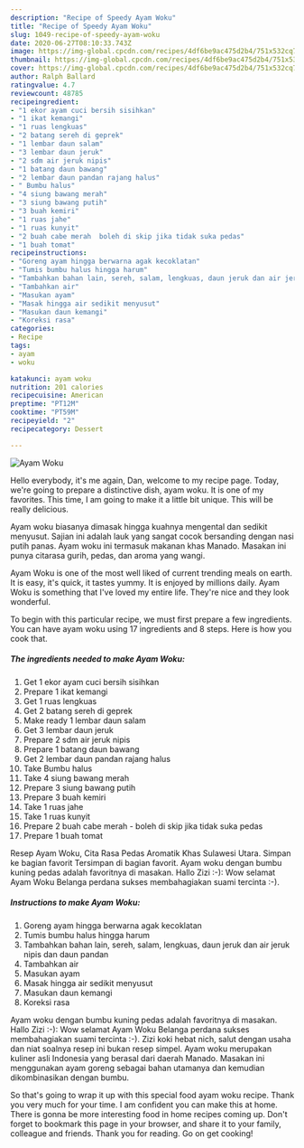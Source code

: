 ```yaml
---
description: "Recipe of Speedy Ayam Woku"
title: "Recipe of Speedy Ayam Woku"
slug: 1049-recipe-of-speedy-ayam-woku
date: 2020-06-27T08:10:33.743Z
image: https://img-global.cpcdn.com/recipes/4df6be9ac475d2b4/751x532cq70/ayam-woku-foto-resep-utama.jpg
thumbnail: https://img-global.cpcdn.com/recipes/4df6be9ac475d2b4/751x532cq70/ayam-woku-foto-resep-utama.jpg
cover: https://img-global.cpcdn.com/recipes/4df6be9ac475d2b4/751x532cq70/ayam-woku-foto-resep-utama.jpg
author: Ralph Ballard
ratingvalue: 4.7
reviewcount: 48785
recipeingredient:
- "1 ekor ayam cuci bersih sisihkan"
- "1 ikat kemangi"
- "1 ruas lengkuas"
- "2 batang sereh di geprek"
- "1 lembar daun salam"
- "3 lembar daun jeruk"
- "2 sdm air jeruk nipis"
- "1 batang daun bawang"
- "2 lembar daun pandan rajang halus"
- " Bumbu halus"
- "4 siung bawang merah"
- "3 siung bawang putih"
- "3 buah kemiri"
- "1 ruas jahe"
- "1 ruas kunyit"
- "2 buah cabe merah  boleh di skip jika tidak suka pedas"
- "1 buah tomat"
recipeinstructions:
- "Goreng ayam hingga berwarna agak kecoklatan"
- "Tumis bumbu halus hingga harum"
- "Tambahkan bahan lain, sereh, salam, lengkuas, daun jeruk dan air jeruk nipis dan daun pandan"
- "Tambahkan air"
- "Masukan ayam"
- "Masak hingga air sedikit menyusut"
- "Masukan daun kemangi"
- "Koreksi rasa"
categories:
- Recipe
tags:
- ayam
- woku

katakunci: ayam woku 
nutrition: 201 calories
recipecuisine: American
preptime: "PT12M"
cooktime: "PT59M"
recipeyield: "2"
recipecategory: Dessert

---
```



![Ayam Woku](https://img-global.cpcdn.com/recipes/4df6be9ac475d2b4/751x532cq70/ayam-woku-foto-resep-utama.jpg)

Hello everybody, it's me again, Dan, welcome to my recipe page. Today, we're going to prepare a distinctive dish, ayam woku. It is one of my favorites. This time, I am going to make it a little bit unique. This will be really delicious.

Ayam woku biasanya dimasak hingga kuahnya mengental dan sedikit menyusut. Sajian ini adalah lauk yang sangat cocok bersanding dengan nasi putih panas. Ayam woku ini termasuk makanan khas Manado. Masakan ini punya citarasa gurih, pedas, dan aroma yang wangi.

Ayam Woku is one of the most well liked of current trending meals on earth. It is easy, it's quick, it tastes yummy. It is enjoyed by millions daily. Ayam Woku is something that I've loved my entire life. They're nice and they look wonderful.


To begin with this particular recipe, we must first prepare a few ingredients. You can have ayam woku using 17 ingredients and 8 steps. Here is how you cook that.

<!--inarticleads1-->

##### The ingredients needed to make Ayam Woku:

1. Get 1 ekor ayam cuci bersih sisihkan
1. Prepare 1 ikat kemangi
1. Get 1 ruas lengkuas
1. Get 2 batang sereh di geprek
1. Make ready 1 lembar daun salam
1. Get 3 lembar daun jeruk
1. Prepare 2 sdm air jeruk nipis
1. Prepare 1 batang daun bawang
1. Get 2 lembar daun pandan rajang halus
1. Take  Bumbu halus
1. Take 4 siung bawang merah
1. Prepare 3 siung bawang putih
1. Prepare 3 buah kemiri
1. Take 1 ruas jahe
1. Take 1 ruas kunyit
1. Prepare 2 buah cabe merah - boleh di skip jika tidak suka pedas
1. Prepare 1 buah tomat


Resep Ayam Woku, Cita Rasa Pedas Aromatik Khas Sulawesi Utara. Simpan ke bagian favorit Tersimpan di bagian favorit. Ayam woku dengan bumbu kuning pedas adalah favoritnya di masakan. Hallo Zizi :-): Wow selamat Ayam Woku Belanga perdana sukses membahagiakan suami tercinta :-). 

<!--inarticleads2-->

##### Instructions to make Ayam Woku:

1. Goreng ayam hingga berwarna agak kecoklatan
1. Tumis bumbu halus hingga harum
1. Tambahkan bahan lain, sereh, salam, lengkuas, daun jeruk dan air jeruk nipis dan daun pandan
1. Tambahkan air
1. Masukan ayam
1. Masak hingga air sedikit menyusut
1. Masukan daun kemangi
1. Koreksi rasa


Ayam woku dengan bumbu kuning pedas adalah favoritnya di masakan. Hallo Zizi :-): Wow selamat Ayam Woku Belanga perdana sukses membahagiakan suami tercinta :-). Zizi koki hebat nich, salut dengan usaha dan niat soalnya resep ini bukan resep simpel. Ayam woku merupakan kuliner asli Indonesia yang berasal dari daerah Manado. Masakan ini menggunakan ayam goreng sebagai bahan utamanya dan kemudian dikombinasikan dengan bumbu. 

So that's going to wrap it up with this special food ayam woku recipe. Thank you very much for your time. I am confident you can make this at home. There is gonna be more interesting food in home recipes coming up. Don't forget to bookmark this page in your browser, and share it to your family, colleague and friends. Thank you for reading. Go on get cooking!
